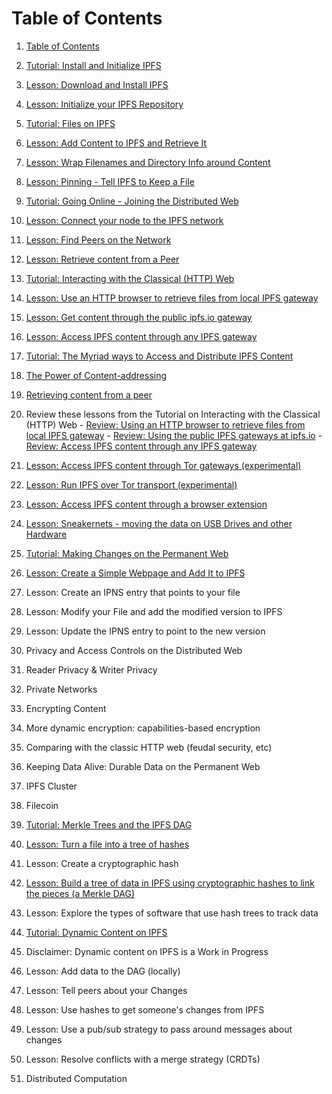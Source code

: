 # Table of Contents
1. [Table of Contents](SUMMARY.md)

2. [Tutorial: Install and Initialize IPFS](/install-ipfs/README.md)
  1. [Lesson: Download and Install IPFS](/install-ipfs/lessons/download-and-install.md)
  2. [Lesson: Initialize your IPFS Repository](/install-ipfs/lessons/initialize-repository.md)

3. [Tutorial: Files on IPFS](/files-on-ipfs/README.md)
  1. [Lesson: Add Content to IPFS and Retrieve It](/files-on-ipfs/lessons/add-and-retrieve-file-content.md)
  2. [Lesson: Wrap Filenames and Directory Info around Content](/files-on-ipfs/lessons/wrap-directories-around-content.md)
  3. [Lesson: Pinning - Tell IPFS to Keep a File](/files-on-ipfs/lessons/pin-files.md)

4. [Tutorial: Going Online - Joining the Distributed Web](/going-online/README.md)
  1. [Lesson: Connect your node to the IPFS network](/going-online/lessons/connect-your-node.md)
  2. [Lesson: Find Peers on the Network](/going-online/lessons/find-peers.md)
  3. [Lesson: Retrieve content from a Peer](/going-online/lessons/retrieve-from-peer.md)

5. [Tutorial: Interacting with the Classical (HTTP) Web](/classical-web/README.md)
  1. [Lesson: Use an HTTP browser to retrieve files from local IPFS gateway](/classical-web/lessons/local-gateway.md)
  2. [Lesson: Get content through the public ipfs.io gateway](/classical-web/lessons/public-gateways.md)
  3. [Lesson: Access IPFS content through any IPFS gateway](/classical-web/lessons/other-gateways.md)

6. [Tutorial: The Myriad ways to Access and Distribute IPFS Content](/avenues-for-access/README.md)
  1. [The Power of Content-addressing](/avenues-for-access/lessons/power-of-content-addressing.md)
  2. [Retrieving content from a peer](/going-online/lessons/retrieve-from-peer.md)
  3. Review these lessons from the Tutorial on Interacting with the Classical (HTTP) Web
    - [Review: Using an HTTP browser to retrieve files from local IPFS gateway](/classical-web/lessons/local-gateway.md)
    - [Review: Using the public IPFS gateways at ipfs.io](/classical-web/lessons/public-gateways.md)
    - [Review: Access IPFS content through any IPFS gateway](/aclassical-web/lessons/other-gateways.md)
  4. [Lesson: Access IPFS content through Tor gateways (experimental)](/avenues-for-access/lessons/tor-gateways.md)
  5. [Lesson: Run IPFS over Tor transport (experimental)](/avenues-for-access/lessons/tor-transport.md)
  6. [Lesson: Access IPFS content through a browser extension](/avenues-for-access/lessons/browser-extension.md)
  7. [Lesson: Sneakernets - moving the data on USB Drives and other Hardware](/avenues-for-access/lessons/sneakernets.md)

7. [Tutorial: Making Changes on the Permanent Web](publishing-changes/README.md)
  1. [Lesson: Create a Simple Webpage and Add It to IPFS](publishing-changes/lessons/create-webpage.md)
  2. Lesson: Create an IPNS entry that points to your file
  3. Lesson: Modify your File and add the modified version to IPFS
  4. Lesson: Update the IPNS entry to point to the new version

8. Privacy and Access Controls on the Distributed Web
  1. Reader Privacy & Writer Privacy
  2. Private Networks
  3. Encrypting Content
  4. More dynamic encryption: capabilities-based encryption
  4. Comparing with the classic HTTP web (feudal security, etc)

9. Keeping Data Alive: Durable Data on the Permanent Web
  1. IPFS Cluster
  2. Filecoin

10. [Tutorial: Merkle Trees and the IPFS DAG](ipfs-dag/README.md)
  1. [Lesson: Turn a file into a tree of hashes](/ipfs-dag/lessons/files-as-dags.md)
  2. Lesson: Create a cryptographic hash
  3. [Lesson: Build a tree of data in IPFS using cryptographic hashes to link the pieces (a Merkle DAG)](/ipfs-dag/lessons/blocks-from-scratch.md)
  4. Lesson: Explore the types of software that use hash trees to track data

11. [Tutorial: Dynamic Content on IPFS](/dynamic-content/README.md)
  1. Disclaimer: Dynamic content on IPFS is a Work in Progress
  2. Lesson: Add data to the DAG (locally)
  3. Lesson: Tell peers about your Changes
  4. Lesson: Use hashes to get someone's changes from IPFS
  5. Lesson: Use a pub/sub strategy to pass around messages about changes
  6. Lesson: Resolve conflicts with a merge strategy (CRDTs)

12. Distributed Computation
